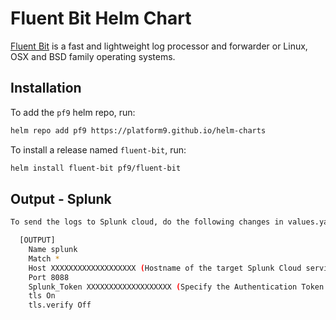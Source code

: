# Fluent Bit Helm Chart

[Fluent Bit](https://fluentbit.io) is a fast and lightweight log processor and forwarder or Linux, OSX and BSD family operating systems.

## Installation

To add the `pf9` helm repo, run:

```sh
helm repo add pf9 https://platform9.github.io/helm-charts
```

To install a release named `fluent-bit`, run:

```sh
helm install fluent-bit pf9/fluent-bit
```

## Output - Splunk 

```sh
To send the logs to Splunk cloud, do the following changes in values.yaml

  [OUTPUT]
    Name splunk
    Match *
    Host XXXXXXXXXXXXXXXXXXX (Hostname of the target Splunk Cloud service)
    Port 8088
    Splunk_Token XXXXXXXXXXXXXXXXXXX (Specify the Authentication Token for the [HTTP Event Collector](https://docs.splunk.com/Documentation/SplunkCloud/8.0.2006/Data/UsetheHTTPEventCollector?ref=hk)  interface)
    tls On
    tls.verify Off

```

 